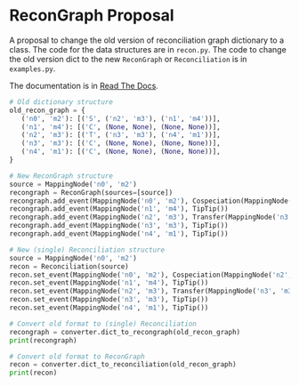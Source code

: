 # ReconGraph Proposal

A proposal to change the old version of reconciliation graph dictionary to a class.
The code for the data structures are in `recon.py`. The code to change the old version dict to the new `ReconGraph` or 
`Reconciliation` is in `examples.py`.

The documentation is in [Read The Docs](https://reconmap-proposal.readthedocs.io/en/latest/).

```python
# Old dictionary structure
old_recon_graph = {
   ('n0', 'm2'): [('S', ('n2', 'm3'), ('n1', 'm4'))],
   ('n1', 'm4'): [('C', (None, None), (None, None))],
   ('n2', 'm3'): [('T', ('n3', 'm3'), ('n4', 'm1'))],
   ('n3', 'm3'): [('C', (None, None), (None, None))],
   ('n4', 'm1'): [('C', (None, None), (None, None))],
}

# New ReconGraph structure
source = MappingNode('n0', 'm2')
recongraph = ReconGraph(sources=[source])
recongraph.add_event(MappingNode('n0', 'm2'), Cospeciation(MappingNode('n2', 'm3'), MappingNode('n1', 'm4')))
recongraph.add_event(MappingNode('n1', 'm4'), TipTip())
recongraph.add_event(MappingNode('n2', 'm3'), Transfer(MappingNode('n3', 'm3'), MappingNode('n4', 'm1')))
recongraph.add_event(MappingNode('n3', 'm3'), TipTip())
recongraph.add_event(MappingNode('n4', 'm1'), TipTip())

# New (single) Reconciliation structure
source = MappingNode('n0', 'm2')
recon = Reconciliation(source)
recon.set_event(MappingNode('n0', 'm2'), Cospeciation(MappingNode('n2', 'm3'), MappingNode('n1', 'm4')))
recon.set_event(MappingNode('n1', 'm4'), TipTip())
recon.set_event(MappingNode('n2', 'm3'), Transfer(MappingNode('n3', 'm3'), MappingNode('n4', 'm1')))
recon.set_event(MappingNode('n3', 'm3'), TipTip())
recon.set_event(MappingNode('n4', 'm1'), TipTip())

# Convert old format to (single) Reconciliation
recongraph = converter.dict_to_recongraph(old_recon_graph)
print(recongraph)

# Convert old format to ReconGraph
recon = converter.dict_to_reconciliation(old_recon_graph)
print(recon)
```
